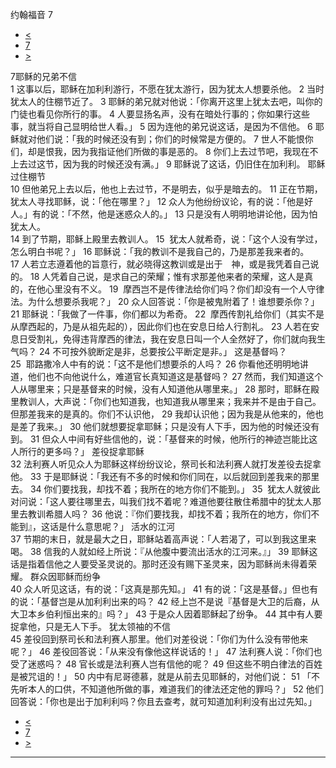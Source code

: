 ﻿





 约翰福音 7




* [<](bible/JHN06.md)
* [7](bible/JHN.md)
* [>](bible/JHN08.md)



 
7耶稣的兄弟不信  
1 这事以后，耶稣在加利利游行，不愿在犹太游行，因为犹太人想要杀他。 
2 当时犹太人的住棚节近了。 
3 耶稣的弟兄就对他说：「你离开这里上犹太去吧，叫你的门徒也看见你所行的事。 
4 人要显扬名声，没有在暗处行事的；你如果行这些事，就当将自己显明给世人看。」 
5 因为连他的弟兄说这话，是因为不信他。 
6 耶稣就对他们说：「我的时候还没有到；你们的时候常是方便的。 
7 世人不能恨你们，却是恨我，因为我指证他们所做的事是恶的。 
8 你们上去过节吧，我现在不上去过这节，因为我的时候还没有满。」 
9 耶稣说了这话，仍旧住在加利利。 耶稣过住棚节  
10 但他弟兄上去以后，他也上去过节，不是明去，似乎是暗去的。 
11 正在节期，犹太人寻找耶稣，说：「他在哪里？」 
12 众人为他纷纷议论，有的说：「他是好人。」有的说：「不然，他是迷惑众人的。」 
13 只是没有人明明地讲论他，因为怕犹太人。  
14 到了节期，耶稣上殿里去教训人。 
15  犹太人就希奇，说：「这个人没有学过，怎么明白书呢？」 
16 耶稣说：「我的教训不是我自己的，乃是那差我来者的。 
17 人若立志遵着他的旨意行，就必晓得这教训或是出于　神，或是我凭着自己说的。 
18 人凭着自己说，是求自己的荣耀；惟有求那差他来者的荣耀，这人是真的，在他心里没有不义。 
19  摩西岂不是传律法给你们吗？你们却没有一个人守律法。为什么想要杀我呢？」 
20 众人回答说：「你是被鬼附着了！谁想要杀你？」 
21 耶稣说：「我做了一件事，你们都以为希奇。 
22  摩西传割礼给你们（其实不是从摩西起的，乃是从祖先起的），因此你们也在安息日给人行割礼。 
23 人若在安息日受割礼，免得违背摩西的律法，我在安息日叫一个人全然好了，你们就向我生气吗？ 
24 不可按外貌断定是非，总要按公平断定是非。」 这是基督吗？  
25  耶路撒冷人中有的说：「这不是他们想要杀的人吗？ 
26 你看他还明明地讲道，他们也不向他说什么，难道官长真知道这是基督吗？ 
27 然而，我们知道这个人从哪里来；只是基督来的时候，没有人知道他从哪里来。」 
28 那时，耶稣在殿里教训人，大声说：「你们也知道我，也知道我从哪里来；我来并不是由于自己。但那差我来的是真的。你们不认识他， 
29 我却认识他；因为我是从他来的，他也是差了我来。」 
30 他们就想要捉拿耶稣；只是没有人下手，因为他的时候还没有到。 
31 但众人中间有好些信他的，说：「基督来的时候，他所行的神迹岂能比这人所行的更多吗？」 差役捉拿耶稣  
32 法利赛人听见众人为耶稣这样纷纷议论，祭司长和法利赛人就打发差役去捉拿他。 
33 于是耶稣说：「我还有不多的时候和你们同在，以后就回到差我来的那里去。 
34 你们要找我，却找不着；我所在的地方你们不能到。」 
35  犹太人就彼此对问说：「这人要往哪里去，叫我们找不着呢？难道他要往散住希腊中的犹太人那里去教训希腊人吗？ 
36 他说：『你们要找我，却找不着；我所在的地方，你们不能到』，这话是什么意思呢？」 活水的江河  
37 节期的末日，就是最大之日，耶稣站着高声说：「人若渴了，可以到我这里来喝。 
38 信我的人就如经上所说：『从他腹中要流出活水的江河来。』」 
39 耶稣这话是指着信他之人要受圣灵说的。那时还没有赐下圣灵来，因为耶稣尚未得着荣耀。 群众因耶稣而纷争  
40 众人听见这话，有的说：「这真是那先知。」 
41 有的说：「这是基督。」但也有的说：「基督岂是从加利利出来的吗？ 
42 经上岂不是说『基督是大卫的后裔，从大卫本乡伯利恒出来的』吗？」 
43 于是众人因着耶稣起了纷争。 
44 其中有人要捉拿他，只是无人下手。 犹太领袖的不信  
45 差役回到祭司长和法利赛人那里。他们对差役说：「你们为什么没有带他来呢？」 
46 差役回答说：「从来没有像他这样说话的！」 
47 法利赛人说：「你们也受了迷惑吗？ 
48 官长或是法利赛人岂有信他的呢？ 
49 但这些不明白律法的百姓是被咒诅的！」 
50 内中有尼哥德慕，就是从前去见耶稣的，对他们说： 
51 「不先听本人的口供，不知道他所做的事，难道我们的律法还定他的罪吗？」 
52 他们回答说：「你也是出于加利利吗？你且去查考，就可知道加利利没有出过先知。」 
* [<](bible/JHN06.md)
* [7](bible/JHN.md)
* [>](bible/JHN08.md)





---









